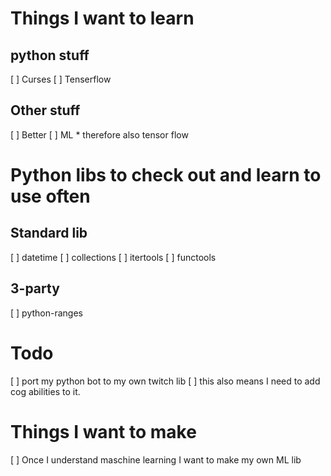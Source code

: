 # Things I want to learn

## python stuff
[ ] Curses
[ ] Tenserflow

## Other stuff
[ ] Better
[ ] ML
	* therefore also tensor flow

# Python libs to check out and learn to use often

## Standard lib
[ ] datetime
[ ] collections
[ ] itertools
[ ] functools

## 3-party
[ ] python-ranges

# Todo
[ ] port my python bot to my own twitch lib
	[ ] this also means I need to add cog abilities to it.

# Things I want to make
[ ] Once I understand maschine learning I want to make my own ML lib

